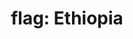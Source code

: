 ---
layout: flags
title: "flag: Ethiopia"
emoji: flag_ethiopia
permalink: 🇪🇹.html
image: assets/img/3moji/flag_ethiopia.png
---